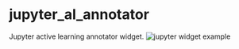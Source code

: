 # jupyter_al_annotator
Jupyter active learning annotator widget.
![jupyter widget example](https://github.com/IINemo/jupyter_al_annotator/blob/master/al.png?raw=true)
